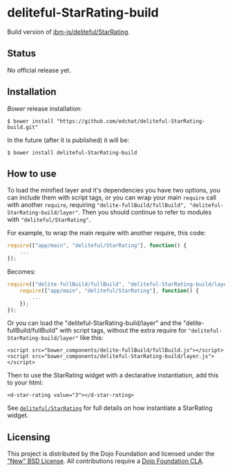 # deliteful-StarRating-build

Build version of [ibm-js/deliteful/StarRating](https://github.com/ibm-js/deliteful/StarRating).

## Status

No official release yet.

## Installation

_Bower_ release installation:

    $ bower install "https://github.com/edchat/deliteful-StarRating-build.git"

In the future (after it is published) it will be:

    $ bower install deliteful-StarRating-build


## How to use

To load the minified layer and it's dependencies you have two options, you can include them with script tags, or you can wrap your main `require`
call with another `require`, requiring `"delite-fullBuild/fullBuild", "deliteful-StarRating-build/layer"`. Then you should continue to refer to modules
with `"deliteful/StarRating"`.

For example, to wrap the main require with another require, this code:
```js
require(["app/main", "deliteful/StarRating"], function() {
	...
});
```
Becomes:
```js
require(["delite-fullBuild/fullBuild", "deliteful-StarRating-build/layer"], function() {
	require(["app/main", "deliteful/StarRating"], function() {
		...
	});
});
```

Or you can load the "deliteful-StarRating-build/layer" and the "delite-fullBuild/fullBuild" with script tags, without the extra require for `"deliteful-StarRating-build/layer"` like this:
```
<script src="bower_components/delite-fullBuild/fullBuild.js"></script>
<script src="bower_components/deliteful-StarRating-build/layer.js"></script>
```

Then to use the StarRating widget with a declarative instantiation, add this to your html:
```
<d-star-rating value="3"></d-star-rating>
```
See [`deliteful/StarRating`](https://github.com/ibm-js/deliteful/blob/master/docs/StarRating.md) for full details on how instantiate a StarRating widget.

## Licensing

This project is distributed by the Dojo Foundation and licensed under the ["New" BSD License](./LICENSE).
All contributions require a [Dojo Foundation CLA](http://dojofoundation.org/about/claForm).
